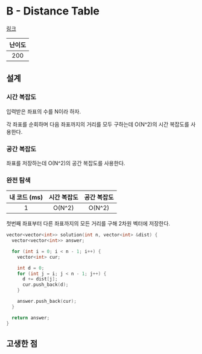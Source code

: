 # B - Distance Table

[링크](https://atcoder.jp/contests/abc411/tasks/abc411_b)

| 난이도 |
| :----: |
|  200   |

## 설계

### 시간 복잡도

입력받은 좌표의 수를 N이라 하자.

각 좌표를 순회하며 다음 좌표까지의 거리를 모두 구하는데 O(N^2)의 시간 복잡도를 사용한다.

### 공간 복잡도

좌표를 저장하는데 O(N^2)의 공간 복잡도를 사용한다.

### 완전 탐색

| 내 코드 (ms) | 시간 복잡도 | 공간 복잡도 |
| :----------: | :---------: | :---------: |
|      1       |   O(N^2)    |   O(N^2)    |

첫번째 좌표부터 다른 좌표까지의 모든 거리를 구해 2차원 벡터에 저장한다.

```cpp
vector<vector<int>> solution(int n, vector<int> &dist) {
  vector<vector<int>> answer;

  for (int i = 0; i < n - 1; i++) {
    vector<int> cur;

    int d = 0;
    for (int j = i; j < n - 1; j++) {
      d += dist[j];
      cur.push_back(d);
    }

    answer.push_back(cur);
  }

  return answer;
}

```

## 고생한 점
